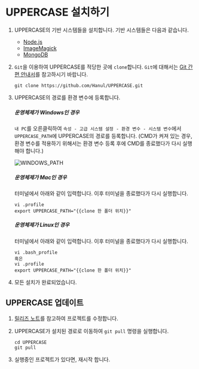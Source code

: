 # UPPERCASE 설치하기

1. UPPERCASE의 기반 시스템들을 설치합니다. 기반 시스템들은 다음과 같습니다.

    * [Node.js](http://nodejs.org)
    * [ImageMagick](http://www.imagemagick.org)
    * [MongoDB](http://www.mongodb.org)

2. `Git`을 이용하여 UPPERCASE를 적당한 곳에 `clone`합니다. `Git`에 대해서는 [Git 간편 안내서](http://rogerdudler.github.io/git-guide/index.ko.html)를 참고하시기 바랍니다.

	```
    git clone https://github.com/Hanul/UPPERCASE.git
    ```

3. UPPERCASE의 경로를 환경 변수에 등록합니다.

    ##### 운영체제가 Windows인 경우
	`내 PC`를 오른클릭하여 `속성 - 고급 시스템 설정 - 환경 변수 - 시스템 변수`에서 `UPPERCASE_PATH`에 UPPERCASE의 경로를 등록합니다. (CMD가 켜져 있는 경우, 환경 변수를 적용하기 위해서는 환경 변수 등록 후에 CMD를 종료했다가 다시 실행해야 합니다.)
	
	![WINDOWS_PATH](https://raw.githubusercontent.com/Hanul/UPPERCASE/master/DOC/INSTALL/WINDOWS_PATH.png)
	
	##### 운영체제가 Mac인 경우
	터미널에서 아래와 같이 입력합니다. 이후 터미널을 종료했다가 다시 실행합니다.
    ```
    vi .profile
    export UPPERCASE_PATH="{{clone 한 폴더 위치}}"
    ```
	
	##### 운영체제가 Linux인 경우
	터미널에서 아래와 같이 입력합니다. 이후 터미널을 종료했다가 다시 실행합니다.
    ```
    vi .bash_profile
    혹은
    vi .profile
    export UPPERCASE_PATH="{{clone 한 폴더 위치}}"
    ```

4. 모든 설치가 완료되었습니다.

## UPPERCASE 업데이트
1. [릴리즈 노트](RELEASE.md)를 참고하여 프로젝트를 수정합니다.

2. UPPERCASE가 설치된 경로로 이동하여 `git pull` 명령을 실행합니다.

	```
    cd UPPERCASE
    git pull
    ```

3. 실행중인 프로젝트가 있다면, 재시작 합니다.
